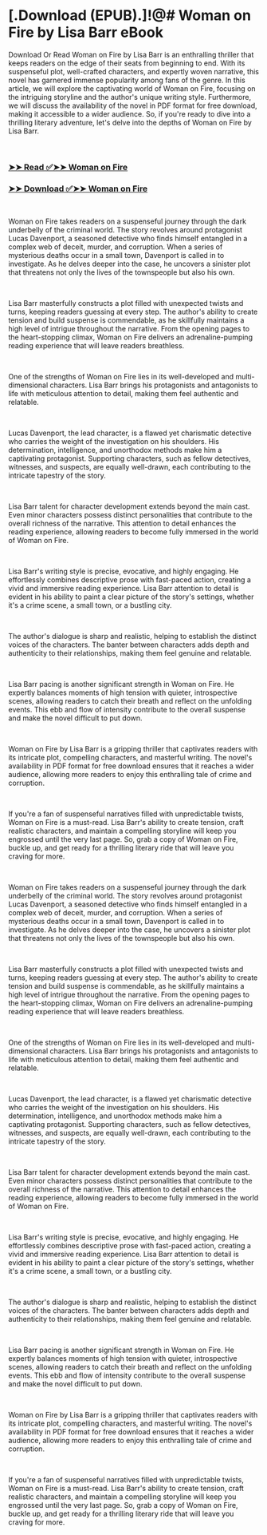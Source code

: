 # [.Download (EPUB).]!@# Woman on Fire by Lisa Barr eBook

<p>Download Or Read Woman on Fire by Lisa Barr is an enthralling thriller that keeps readers on the edge of their seats from beginning to end. With its suspenseful plot, well-crafted characters, and expertly woven narrative, this novel has garnered immense popularity among fans of the genre. In this article, we will explore the captivating world of Woman on Fire, focusing on the intriguing storyline and the author's unique writing style. Furthermore, we will discuss the availability of the novel in PDF format for free download, making it accessible to a wider audience. So, if you're ready to dive into a thrilling literary adventure, let's delve into the depths of Woman on Fire by Lisa Barr.</p>
<p>&nbsp;</p>

### [➤➤ Read ✅➤➤ Woman on Fire](https://pdf2worldwide.blogspot.com/id/58275730)

### [➤➤ Download ✅➤➤ Woman on Fire](https://pdf2worldwide.blogspot.com/id/58275730)

<p>&nbsp;</p>
<p>Woman on Fire takes readers on a suspenseful journey through the dark underbelly of the criminal world. The story revolves around protagonist Lucas Davenport, a seasoned detective who finds himself entangled in a complex web of deceit, murder, and corruption. When a series of mysterious deaths occur in a small town, Davenport is called in to investigate. As he delves deeper into the case, he uncovers a sinister plot that threatens not only the lives of the townspeople but also his own.</p>
<p>&nbsp;</p>
<p>Lisa Barr masterfully constructs a plot filled with unexpected twists and turns, keeping readers guessing at every step. The author's ability to create tension and build suspense is commendable, as he skillfully maintains a high level of intrigue throughout the narrative. From the opening pages to the heart-stopping climax, Woman on Fire delivers an adrenaline-pumping reading experience that will leave readers breathless.</p>
<p>&nbsp;</p>
<p>One of the strengths of Woman on Fire lies in its well-developed and multi-dimensional characters. Lisa Barr brings his protagonists and antagonists to life with meticulous attention to detail, making them feel authentic and relatable.</p>
<p>&nbsp;</p>
<p>Lucas Davenport, the lead character, is a flawed yet charismatic detective who carries the weight of the investigation on his shoulders. His determination, intelligence, and unorthodox methods make him a captivating protagonist. Supporting characters, such as fellow detectives, witnesses, and suspects, are equally well-drawn, each contributing to the intricate tapestry of the story.</p>
<p>&nbsp;</p>
<p>Lisa Barr talent for character development extends beyond the main cast. Even minor characters possess distinct personalities that contribute to the overall richness of the narrative. This attention to detail enhances the reading experience, allowing readers to become fully immersed in the world of Woman on Fire.</p>
<p>&nbsp;</p>
<p>Lisa Barr's writing style is precise, evocative, and highly engaging. He effortlessly combines descriptive prose with fast-paced action, creating a vivid and immersive reading experience. Lisa Barr attention to detail is evident in his ability to paint a clear picture of the story's settings, whether it's a crime scene, a small town, or a bustling city.</p>
<p>&nbsp;</p>
<p>The author's dialogue is sharp and realistic, helping to establish the distinct voices of the characters. The banter between characters adds depth and authenticity to their relationships, making them feel genuine and relatable.</p>
<p>&nbsp;</p>
<p>Lisa Barr pacing is another significant strength in Woman on Fire. He expertly balances moments of high tension with quieter, introspective scenes, allowing readers to catch their breath and reflect on the unfolding events. This ebb and flow of intensity contribute to the overall suspense and make the novel difficult to put down.</p>
<p>&nbsp;</p>
<p>Woman on Fire by Lisa Barr is a gripping thriller that captivates readers with its intricate plot, compelling characters, and masterful writing. The novel's availability in PDF format for free download ensures that it reaches a wider audience, allowing more readers to enjoy this enthralling tale of crime and corruption.</p>
<p>&nbsp;</p>
<p>If you're a fan of suspenseful narratives filled with unpredictable twists, Woman on Fire is a must-read. Lisa Barr's ability to create tension, craft realistic characters, and maintain a compelling storyline will keep you engrossed until the very last page. So, grab a copy of Woman on Fire, buckle up, and get ready for a thrilling literary ride that will leave you craving for more.</p>
<p>&nbsp;</p>
<p>Woman on Fire takes readers on a suspenseful journey through the dark underbelly of the criminal world. The story revolves around protagonist Lucas Davenport, a seasoned detective who finds himself entangled in a complex web of deceit, murder, and corruption. When a series of mysterious deaths occur in a small town, Davenport is called in to investigate. As he delves deeper into the case, he uncovers a sinister plot that threatens not only the lives of the townspeople but also his own.</p>
<p>&nbsp;</p>
<p>Lisa Barr masterfully constructs a plot filled with unexpected twists and turns, keeping readers guessing at every step. The author's ability to create tension and build suspense is commendable, as he skillfully maintains a high level of intrigue throughout the narrative. From the opening pages to the heart-stopping climax, Woman on Fire delivers an adrenaline-pumping reading experience that will leave readers breathless.</p>
<p>&nbsp;</p>
<p>One of the strengths of Woman on Fire lies in its well-developed and multi-dimensional characters. Lisa Barr brings his protagonists and antagonists to life with meticulous attention to detail, making them feel authentic and relatable.</p>
<p>&nbsp;</p>
<p>Lucas Davenport, the lead character, is a flawed yet charismatic detective who carries the weight of the investigation on his shoulders. His determination, intelligence, and unorthodox methods make him a captivating protagonist. Supporting characters, such as fellow detectives, witnesses, and suspects, are equally well-drawn, each contributing to the intricate tapestry of the story.</p>
<p>&nbsp;</p>
<p>Lisa Barr talent for character development extends beyond the main cast. Even minor characters possess distinct personalities that contribute to the overall richness of the narrative. This attention to detail enhances the reading experience, allowing readers to become fully immersed in the world of Woman on Fire.</p>
<p>&nbsp;</p>
<p>Lisa Barr's writing style is precise, evocative, and highly engaging. He effortlessly combines descriptive prose with fast-paced action, creating a vivid and immersive reading experience. Lisa Barr attention to detail is evident in his ability to paint a clear picture of the story's settings, whether it's a crime scene, a small town, or a bustling city.</p>
<p>&nbsp;</p>
<p>The author's dialogue is sharp and realistic, helping to establish the distinct voices of the characters. The banter between characters adds depth and authenticity to their relationships, making them feel genuine and relatable.</p>
<p>&nbsp;</p>
<p>Lisa Barr pacing is another significant strength in Woman on Fire. He expertly balances moments of high tension with quieter, introspective scenes, allowing readers to catch their breath and reflect on the unfolding events. This ebb and flow of intensity contribute to the overall suspense and make the novel difficult to put down.</p>
<p>&nbsp;</p>
<p>Woman on Fire by Lisa Barr is a gripping thriller that captivates readers with its intricate plot, compelling characters, and masterful writing. The novel's availability in PDF format for free download ensures that it reaches a wider audience, allowing more readers to enjoy this enthralling tale of crime and corruption.</p>
<p>&nbsp;</p>
<p>If you're a fan of suspenseful narratives filled with unpredictable twists, Woman on Fire is a must-read. Lisa Barr's ability to create tension, craft realistic characters, and maintain a compelling storyline will keep you engrossed until the very last page. So, grab a copy of Woman on Fire, buckle up, and get ready for a thrilling literary ride that will leave you craving for more.</p>
<p>&nbsp;</p>
